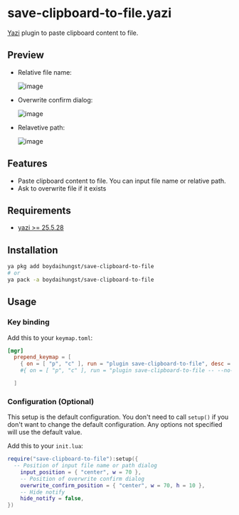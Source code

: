 # save-clipboard-to-file.yazi

[Yazi](https://github.com/sxyazi/yazi) plugin to paste clipboard content to file.

## Preview

- Relative file name:

  ![image](https://github.com/user-attachments/assets/ea49a15f-63e6-47d0-af3d-d534d892e57e)

- Overwrite confirm dialog:

  ![image](https://github.com/user-attachments/assets/a953b8f6-a7ff-4f2a-b549-3387e120ee86)

- Relavetive path:

  ![image](https://github.com/user-attachments/assets/56e981eb-cf33-4485-9521-19dc7853a264)

## Features

- Paste clipboard content to file. You can input file name or relative path.
- Ask to overwrite file if it exists

## Requirements

- [yazi >= 25.5.28](https://github.com/sxyazi/yazi)

## Installation

```sh
ya pkg add boydaihungst/save-clipboard-to-file
# or
ya pack -a boydaihungst/save-clipboard-to-file
```

## Usage

### Key binding

Add this to your `keymap.toml`:

```toml
[mgr]
  prepend_keymap = [
    { on = [ "p", "c" ], run = "plugin save-clipboard-to-file", desc = "Paste clipboard content to file and hover after created" },
    #{ on = [ "p", "c" ], run = "plugin save-clipboard-to-file -- --no-hover", desc = "Paste clipboard content to file without hover after created" },

  ]
```

### Configuration (Optional)

This setup is the default configuration. You don't need to call `setup()` if you don't want to change the default configuration.
Any options not specified will use the default value.

Add this to your `init.lua`:

```lua
require("save-clipboard-to-file"):setup({
  -- Position of input file name or path dialog
	input_position = { "center", w = 70 },
	-- Position of overwrite confirm dialog
	overwrite_confirm_position = { "center", w = 70, h = 10 },
	-- Hide notify
	hide_notify = false,
})
```

